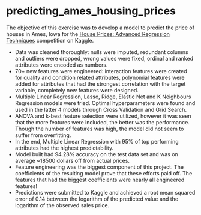 # predicting_ames_housing_prices

The objective of this exercise was to develop a model to predict the price of houses in Ames, Iowa for the [House Prices: Advanced Regression Techniques](https://www.kaggle.com/c/house-prices-advanced-regression-techniques/overview/evaluation) competition on Kaggle.

- Data was cleaned thoroughly: nulls were imputed, redundant columns and outliers were dropped, wrong values were fixed, ordinal and ranked attributes were encoded as numbers.
- 70+ new features were engineered: interaction features were created for quality and condition related attributes, polynomial features were added for attributes that had the strongest correlation with the target variable, completely new features were designed.
- Multiple Linear Regression, Lasso, Ridge, Elastic Net and K Neighbours Regression models were tried. Optimal hyperparameters were found and used in the latter 4 models through Cross Validation and Grid Search.
- ANOVA and k-best feature selection were utilized, however it was seen that the more features were included, the better was the performance. Though the number of features was high, the model did not seem to suffer from overfitting.
- In the end, Multiple Linear Regression with 95% of top performing attributes had the highest predictability.
- Model built had 94.28% accuracy on the test data set and was on average ~18500 dollars off from actual prices.
- Feature engineering was the biggest component of this project. The coefficients of the resulting model prove that these efforts paid off. The features that had the biggest coefficients were nearly all engineered features!
- Predictions were submitted to Kaggle and achieved a root mean squared error of 0.14 between the logarithm of the predicted value and the logarithm of the observed sales price.
